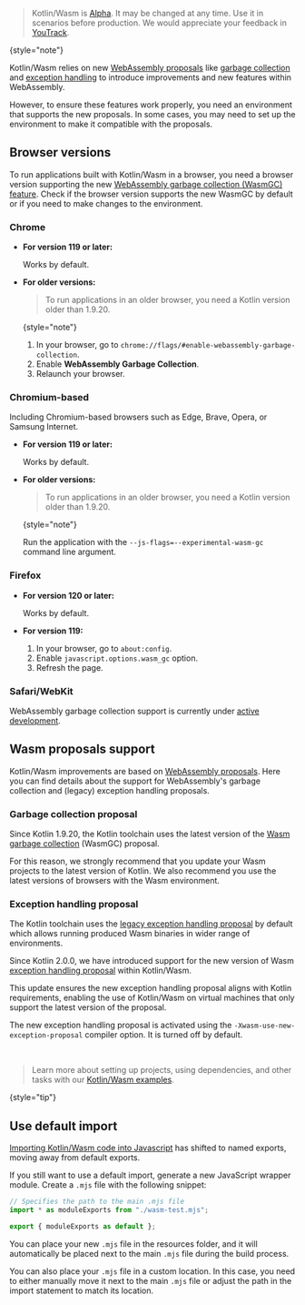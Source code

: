 [//]: # (title: Troubleshooting)

> Kotlin/Wasm is [Alpha](components-stability.md). It may be changed at any time. Use it in scenarios before production.
> We would appreciate your feedback in [YouTrack](https://youtrack.jetbrains.com/issue/KT-56492).
>
{style="note"}

Kotlin/Wasm relies on new [WebAssembly proposals](https://webassembly.org/roadmap/) like [garbage collection](#garbage-collection-proposal) and 
[exception handling](#exception-handling-proposal) to introduce improvements and new features within WebAssembly. 

However, to ensure these features work properly, you need an environment that supports the new proposals. 
In some cases, you may need to set up the environment to make it compatible with the proposals.

## Browser versions

To run applications built with Kotlin/Wasm in a browser, you need a browser version supporting the new 
[WebAssembly garbage collection (WasmGC) feature](https://github.com/WebAssembly/gc). Check if the browser version supports 
the new WasmGC by default or if you need to make changes to the environment.

### Chrome 

* **For version 119 or later:**

  Works by default.

* **For older versions:**

  > To run applications in an older browser, you need a Kotlin version older than 1.9.20.
  >
  {style="note"}

  1. In your browser, go to `chrome://flags/#enable-webassembly-garbage-collection`.
  2. Enable **WebAssembly Garbage Collection**.
  3. Relaunch your browser.

### Chromium-based

Including Chromium-based browsers such as Edge, Brave, Opera, or Samsung Internet.

* **For version 119 or later:**

  Works by default.

* **For older versions:**

   > To run applications in an older browser, you need a Kotlin version older than 1.9.20.
   >
   {style="note"}

  Run the application with the `--js-flags=--experimental-wasm-gc` command line argument.

### Firefox

* **For version 120 or later:**

  Works by default.

* **For version 119:**

  1. In your browser, go to `about:config`.
  2. Enable `javascript.options.wasm_gc` option.
  3. Refresh the page.

### Safari/WebKit

WebAssembly garbage collection support is currently under
[active development](https://bugs.webkit.org/show_bug.cgi?id=247394).

## Wasm proposals support

Kotlin/Wasm improvements are based on [WebAssembly proposals](https://webassembly.org/roadmap/). Here you can find details about the support for WebAssembly's 
garbage collection and (legacy) exception handling proposals. 

### Garbage collection proposal

Since Kotlin 1.9.20, the Kotlin toolchain uses the latest version of the [Wasm garbage collection](https://github.com/WebAssembly/gc) (WasmGC) proposal. 

For this reason, we strongly recommend that you update your Wasm projects to the latest version of Kotlin. We also recommend you use the latest versions of browsers with the Wasm environment.

### Exception handling proposal

The Kotlin toolchain uses the [legacy exception handling proposal](https://github.com/WebAssembly/exception-handling/blob/master/proposals/exception-handling/legacy/Exceptions.md) by default which allows running produced Wasm binaries in wider range of environments.

Since Kotlin 2.0.0, we have introduced support for the new version of Wasm [exception handling proposal](https://github.com/WebAssembly/exception-handling/blob/main/proposals/exception-handling/Exceptions.md) within Kotlin/Wasm.

This update ensures the new exception handling proposal aligns with Kotlin requirements, enabling the use of Kotlin/Wasm on virtual machines that only support the latest version of the proposal.

The new exception handling proposal is activated using the `-Xwasm-use-new-exception-proposal` compiler option. It is turned off by default.

<p>&nbsp;</p>

> Learn more about setting up projects, using dependencies, and other tasks with our
> [Kotlin/Wasm examples](https://github.com/Kotlin/kotlin-wasm-examples#readme).
>
{style="tip"}

## Use default import

[Importing Kotlin/Wasm code into Javascript](wasm-js-interop.md) has shifted to named exports, moving away from default exports.

If you still want to use a default import, generate a new JavaScript wrapper module. Create a `.mjs` file with the following snippet:

```Javascript
// Specifies the path to the main .mjs file
import * as moduleExports from "./wasm-test.mjs";

export { moduleExports as default };
```

You can place your new `.mjs` file in the resources folder, and it will automatically be placed next to the main `.mjs` file during the build process.

You can also place your `.mjs` file in a custom location. In this case, you need to either manually move it next to the main `.mjs` file or 
adjust the path in the import statement to match its location.